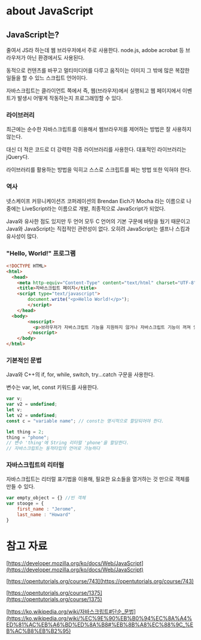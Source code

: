 # about JavaScript

## JavaScript는?
줄여서 JS라 하는데 웹 브라우저에서 주로 사용한다. node.js, adobe acrobat 등 브라우저가 아닌 환경에서도 사용된다. 

동적으로 컨텐츠를 바꾸고 멀티미디어를 다루고 움직이는 이미지 그 밖에 많은 복잡한 일들을 할 수 있느 스크립트 언어이다.

자바스크립트는 클라이언트 쪽에서 즉, 웹(브라우저)에서 실행되고 웹 페이지에서 이벤트가 발생시 어떻게 작동하는지 프로그래밍할 수 있다.

### 라이브러리

최근에는 순수한 자바스크립트를 이용해서 웹브라우저를 제어하는 방법은 잘 사용하지 않는다. 

대신 더 적은 코드로 더 강력한 각종 라이브러리를 사용한다. 대표적인 라이브러리는 jQuery다. 

라이브러리를 활용하는 방법을 익히고 스스로 스크립트를 짜는 방법 또한 익혀야 한다.

### 역사

넷스케이프 커뮤니케이션즈 코퍼레이션의 Brendan Eich가 Mocha 라는 이름으로 나중에는 LiveScript라는 이름으로 개발, 최종적으로 JavaScript가 되었다.

Java와 유사한 점도 있지만 두 언어 모두 C 언어의 기본 구문에 바탕을 뒀기 때문이고 Java와 JavaScript는 직접적인 관련성이 없다. 오히려 JavaScript는 셀프나 스킴과 유사성이 많다. 

### "Hello, World!" 프로그램

```html
<!DOCTYPE HTML>
<html>
  <head>
    <meta http-equiv="Content-Type" content="text/html" charset="UTF-8" />
    <title>자바스크립트 페이지</title>
    <script type="text/javascript">
		document.write("<p>Hello World!</p>");
		</script>
	</head>
  <body>
		<noscript>
		  <p>브라우저가 자바스크립트 기능을 지원하지 않거나 자바스크립트 기능이 꺼져 있습니다.</p>
		</noscript>
	</body>
</html>
```

### 기본적인 문법

Java와 C++의 if, for, while, switch, try...catch 구문을 사용한다.

변수는 var, let, const 키워드를 사용한다.

```jsx
var v;
var v2 = undefined;
let v;
let v2 = undefined;
const c = "variable name"; // const는 명시적으로 할당되어야 한다.

let thing = 2;
thing = "phone";
// 변수 'thing'에 String 리터럴 'phone'을 할당한다.
// 자바스크립트는 동적타입의 언어로 가능하다
```

### 자바스크립트의 리터럴

자바스크립트는 리터럴 표기법을 이용해, 필요한 요소들을 열거하는 것 만으로 객체를 만들 수 있다. 

```jsx
var empty_object = {} //빈 객체
var stooge = {
    first_name : "Jerome",
    last_name : "Howard"
}
```
# 참고 자료

[https://developer.mozilla.org/ko/docs/Web/JavaScript](https://developer.mozilla.org/ko/docs/Web/JavaScript)

[https://opentutorials.org/course/743](https://opentutorials.org/course/743)

[https://opentutorials.org/course/1375](https://opentutorials.org/course/1375)

[https://ko.wikipedia.org/wiki/자바스크립트#단순_문법](https://ko.wikipedia.org/wiki/%EC%9E%90%EB%B0%94%EC%8A%A4%ED%81%AC%EB%A6%BD%ED%8A%B8#%EB%8B%A8%EC%88%9C_%EB%AC%B8%EB%B2%95)